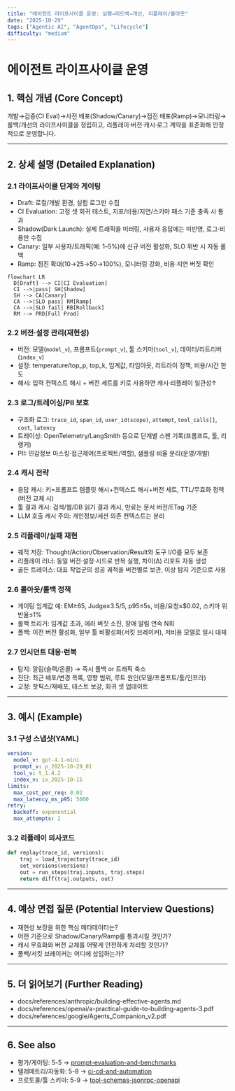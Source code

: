 ```yaml
---
title: "에이전트 라이프사이클 운영: 실행→피드백→개선, 리플레이/롤아웃"
date: "2025-10-29"
tags: ["Agentic AI", "AgentOps", "Lifecycle"]
difficulty: "medium"
---
```


# 에이전트 라이프사이클 운영

## 1. 핵심 개념 (Core Concept)

개발→검증(CI Eval)→사전 배포(Shadow/Canary)→점진 배포(Ramp)→모니터링→롤백/개선의 라이프사이클을 정립하고, 리플레이·버전·캐시·로그 계약을 표준화해 안정적으로 운영합니다.

---

## 2. 상세 설명 (Detailed Explanation)

### 2.1 라이프사이클 단계와 게이팅
- Draft: 로컬/개발 환경, 실험 로그만 수집
- CI Evaluation: 고정 셋 회귀 테스트, 지표/비용/지연/스키마 패스 기준 충족 시 통과
- Shadow(Dark Launch): 실제 트래픽을 미러링, 사용자 응답에는 미반영, 로그·비용만 수집
- Canary: 일부 사용자/트래픽(예: 1–5%)에 신규 버전 활성화, SLO 위반 시 자동 롤백
- Ramp: 점진 확대(10→25→50→100%), 모니터링 강화, 비용·지연 버짓 확인

```mermaid
flowchart LR
  D[Draft] --> CI[CI Evaluation]
  CI -->|pass| SH[Shadow]
  SH --> CA[Canary]
  CA -->|SLO pass| RM[Ramp]
  CA -->|SLO fail| RB[Rollback]
  RM --> PRD[Full Prod]
```

### 2.2 버전·설정 관리(재현성)
- 버전: 모델(`model_v`), 프롬프트(`prompt_v`), 툴 스키마(`tool_v`), 데이터/리트리버(`index_v`)
- 설정: temperature/top_p, top_k, 임계값, 타임아웃, 리트라이 정책, 비용/시간 한도
- 해시: 입력 컨텍스트 해시 + 버전 세트를 키로 사용하면 캐시·리플레이 일관성↑

### 2.3 로그/트레이싱/PII 보호
- 구조화 로그: `trace_id`, `span_id`, `user_id(scope)`, `attempt`, `tool_calls[]`, `cost`, `latency`
- 트레이싱: OpenTelemetry/LangSmith 등으로 단계별 스팬 기록(프롬프트, 툴, 리랭커)
- PII: 민감정보 마스킹·접근제어(프로젝트/역할), 샘플링 비율 분리(운영/개발)

### 2.4 캐시 전략
- 응답 캐시: 키=프롬프트 템플릿 해시+컨텍스트 해시+버전 세트, TTL/무효화 정책(버전 교체 시)
- 툴 결과 캐시: 검색/웹/DB 읽기 결과 캐시, 만료는 문서 버전/ETag 기준
- LLM 호출 캐시 주의: 개인정보/세션 의존 컨텍스트는 분리

### 2.5 리플레이/실패 재현
- 궤적 저장: Thought/Action/Observation/Result와 도구 I/O를 모두 보존
- 리플레이 러너: 동일 버전·설정·시드로 반복 실행, 차이(Δ) 리포트 자동 생성
- 골든 트레이스: 대표 작업군의 성공 궤적을 버전별로 보관, 이상 탐지 기준으로 사용

### 2.6 롤아웃/롤백 정책
- 게이팅 임계값 예: EM≥65, Judge≥3.5/5, p95≤5s, 비용/요청≤$0.02, 스키마 위반율≤1%
- 롤백 트리거: 임계값 초과, 에러 버짓 소진, 장애 알림 연속 N회
- 폴백: 이전 버전 활성화, 일부 툴 비활성화(서킷 브레이커), 저비용 모델로 일시 대체

### 2.7 인시던트 대응·런북
- 탐지: 알림(슬랙/온콜) → 즉시 폴백 or 트래픽 축소
- 진단: 최근 배포/변경 목록, 영향 범위, 루트 원인(모델/프롬프트/툴/인프라)
- 교정: 핫픽스/재배포, 테스트 보강, 회귀 셋 업데이트

---

## 3. 예시 (Example)

### 3.1 구성 스냅샷(YAML)
```yaml
version:
  model_v: gpt-4.1-mini
  prompt_v: p_2025-10-29_01
  tool_v: t_1.4.2
  index_v: ix_2025-10-15
limits:
  max_cost_per_req: 0.02
  max_latency_ms_p95: 5000
retry:
  backoff: exponential
  max_attempts: 2
```

### 3.2 리플레이 의사코드
```python
def replay(trace_id, versions):
    traj = load_trajectory(trace_id)
    set_versions(versions)
    out = run_steps(traj.inputs, traj.steps)
    return diff(traj.outputs, out)
```

---

## 4. 예상 면접 질문 (Potential Interview Questions)

- 재현성 보장을 위한 핵심 메타데이터는?
- 어떤 기준으로 Shadow/Canary/Ramp를 통과시킬 것인가?
- 캐시 무효화와 버전 교체를 어떻게 안전하게 처리할 것인가?
- 폴백/서킷 브레이커는 어디에 삽입하는가?

---

## 5. 더 읽어보기 (Further Reading)

- docs/references/anthropic/building-effective-agents.md
- docs/references/openai/a-practical-guide-to-building-agents-3.pdf
- docs/references/google/Agents_Companion_v2.pdf

---

## 6. See also

- 평가/게이팅: 5-5 → [prompt-evaluation-and-benchmarks](../5-5-프롬프트-엔지니어링-and-평가/prompt-evaluation-and-benchmarks.md)
- 텔레메트리/자동화: 5-8 → [ci-cd-and-automation](../5-8-데이터-and-인프라/ci-cd-and-automation.md)
- 프로토콜/툴 스키마: 5-9 → [tool-schemas-jsonrpc-openapi](../5-9-보안-and-프로토콜/tool-schemas-jsonrpc-openapi.md)
